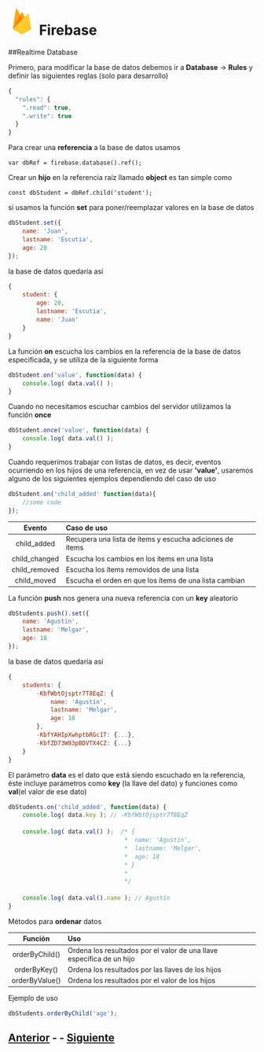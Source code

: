 # ![Firebase logo](imgs/firebase.png) Firebase
##Realtime Database

Primero, para modificar la base de datos debemos ir a **Database** → **Rules** y definir las siguientes reglas (solo para desarrollo)
```javascript
{
  "rules": {
    ".read": true,
    ".write": true
  }
}
```

Para crear una **referencia** a la base de datos usamos

	var dbRef = firebase.database().ref();
	
Crear un **hijo** en la referencia raíz llamado **object** es tan simple como

	const dbStudent = dbRef.child('student');

si usamos la función **set** para poner/reemplazar valores en la base de datos
```javascript
dbStudent.set({
	name: 'Juan',
	lastname: 'Escutia',
	age: 20
});
```

la base de datos quedaría así
```javascript
{
	student: {
		age: 20,
		lastname: 'Escutia',
		name: 'Juan'
	}
}
```

La función **on** escucha los cambios en la referencia de la base de datos especificada, y se utiliza de la siguiente forma
```javascript
dbStudent.on('value', function(data) {
	console.log( data.val() );
}
```
	
Cuando no necesitamos escuchar cambios del servidor utilizamos la función **once**
```javascript
dbStudent.once('value', function(data) {
	console.log( data.val() );
}
```

Cuando requerimos trabajar con listas de datos, es decir, eventos ocurriendo en los hijos de una referencia, en vez de usar **'value'**, usaremos alguno de los siguientes ejemplos dependiendo del caso de uso 
```javascript
dbStudent.on('child_added' function(data){ 
	//some code
});
```

| Evento 			| Caso de uso	|
| :-------------:		| :------ 		|
| child_added		| Recupera una lista de ítems y escucha adiciones de ítems	|
| child_changed	| Escucha los cambios en los ítems en una lista 	|
| child_removed	| Escucha los ítems removidos de una lista 		|
| child_moved		| Escucha el orden en que los ítems de una lista cambian 	|

La función **push** nos genera una nueva referencia con un **key** aleatorio
```javascript
dbStudents.push().set({
	name: 'Agustín',
	lastname: 'Melgar',
	age: 18
});
```
la base de datos quedaría así
```javascript
{
	students: {
		-KbfWbtOjsptr7T8EqZ: {
			name: 'Agustín',
			lastname: 'Melgar',
			age: 18
		},
		-KbfYAHIpXwhptbRGc1T: {...},
		-KbfZD73W83pBDVTX4CZ: {...}
	}
}
```

El parámetro **data** es el dato que está siendo escuchado en la referencia, éste incluye parámetros como **key** (la llave del dato) y funciones como **val**(el valor de ese dato)
```javascript
dbStudents.on('child_added', function(data) {
	console.log( data.key ); // -KbfWbtOjsptr7T8EqZ
	
	console.log( data.val() );	/* {
								 * 	name: 'Agustín',
								 * 	lastname: 'Melgar',
								 * 	age: 18
								 * }
								 * 
								 */
								 
	console.log( data.val().name ); // Agustín
}
```

Métodos para **ordenar** datos

| Función 		| Uso	|
| :-------------:		| :------ 	|
| orderByChild()	| Ordena los resultados por el valor de una llave específica de un hijo	|
| orderByKey()	| Ordena los resultados por las llaves de los hijos					|
| orderByValue()	| Ordena los resultados por el valor de los hijos						|

Ejemplo de uso
```javascript
dbStudents.orderByChild('age');
```



## [Anterior](page2.md) - - [Siguiente](page4.md)
